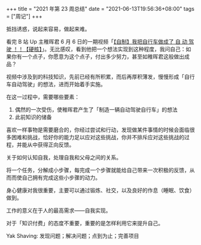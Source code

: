 +++
title = "2021 年第 23 周总结"
date = "2021-06-13T19:56:36+08:00"
tags = ["周记"]
+++

抵挡诱惑，说起来容易，做起来难。

看完 B 站 Up 主稚晖君 6 月 6 日的一期视频「[【自制】我把自行车做成了 自 动 驾 驶 ！！【硬核】](https://www.bilibili.com/video/BV1fV411x72a)」。无比感叹，看到他把一个想法实现到这种程度，我问自己：如果你有一个点子，你愿意为这个点子，付出多少努力，甚至如稚晖君这般做出成品？

视频中涉及到的科技知识，先前已经有所积累，而后再厚积薄发，慢慢形成「自行车自动驾驶」的想法，进而开始着手实施。

在这一过程中，需要哪些要素：

1. 偶然的一次受伤，使稚晖君产生了「制造一辆自动驾驶自行车」的想法
2. 此前知识的储备

喜欢一样事物是需要磨合的，你经过尝试和行动，发现做某件事情的时候会面临很多困难和挑战，恰好你的能力足以应对这些挑战，你并不排斥应对这些挑战的过程，并能从中获得正向反馈。

关于如何认知自我，处理自我和父母之间的关系。

将一个任务，分解成小步骤，每完成一个步骤就能给自己带来一次积极的反馈，从而而使自己拥有完成这些小步骤的动力。

身心健康对我很重要，主要可以通过锻炼、社交，以及良好的作息（睡眠、饮食）做到。

工作的意义在于人的最高需求——自我实现。

对于「知识付费」的态度不重要，重要的是怎样利用它来提升自己。

Yak Shaving: 发现问题；解决问题；点到为止；完善项目
